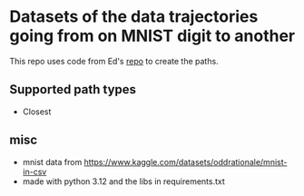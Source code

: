 # Datasets of the data trajectories going from on MNIST digit to another

This repo uses code from Ed's [repo](git@github.com:mattclifford1/mnist_paths_dataset.git) to create the paths.


## Supported path types
 - Closest



## misc
 - mnist data from https://www.kaggle.com/datasets/oddrationale/mnist-in-csv
 - made with python 3.12 and the libs in requirements.txt
